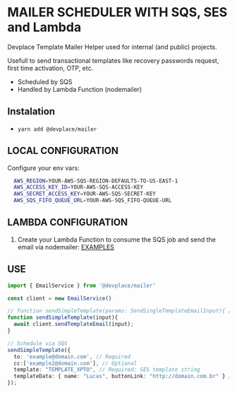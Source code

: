 # MAILER SCHEDULER WITH SQS, SES and Lambda

Devplace Template Mailer Helper used for internal (and public) projects.

Usefull to send transactional templates like recovery passwords request, first time activation, OTP, etc.

- Scheduled by SQS
- Handled by Lambda Function (nodemailer)

## Instalation

* ```yarn add @devplace/mailer```


## LOCAL CONFIGURATION

Configure your env vars:

```bash
  AWS_REGION=YOUR-AWS-SQS-REGION-DEFAULTS-TO-US-EAST-1
  AWS_ACCESS_KEY_ID=YOUR-AWS-SQS-ACCESS-KEY
  AWS_SECRET_ACCESS_KEY=YOUR-AWS-SQS-SECRET-KEY
  AWS_SQS_FIFO_QUEUE_URL=YOUR-AWS-SQS_FIFO-QUEUE-URL
```

## LAMBDA CONFIGURATION

1. Create your Lambda Function to consume the SQS job and send the email via nodemailer: [EXAMPLES](https://www.edwardbeazer.com/sending-email-using-nodemailer-using-a-lambda/)

## USE

```typescript
import { EmailService } from '@devplace/mailer'

const client = new EmailService()

// function sendSimpleTemplate(params: SendSingleTemplateEmailInput){ // Typescript approach
function sendSimpleTemplate(input){
  await client.sendTemplateEmail(input);
}

// Schedule via SQS
sendSimpleTemplate({
  to: 'example@domain.com', // Required
  cc:['example2@domain.com'], // Optional
  template: "TEMPLATE_XPTO", // Required: SES template string
  templateData: { name: "Lucas", buttonLink: "http://domain.com.br" } // Required: SES template data (required by each specific template)
});
```
